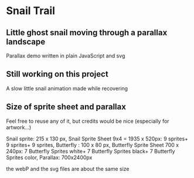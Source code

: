 # Snail Trail

## Little ghost snail moving through a parallax landscape

Parallax demo written in plain JavaScript and svg

## Still working on this project

A slow little snail animation made while recovering

## Size of sprite sheet and parallax

Feel free to reuse any of it, but credits would be nice (especially for artwork...)

Snail sprite: 215 x 130 px,
Snail Sprite Sheet 9x4 = 1935 x 520px:
9 sprites+
9 sprites+
9 sprites,
Butterfly : 100 x 80 px,
Butterfly Sprite Sheet 700 x 240px:
7 Butterfly Sprites white+
7 Butterfly Sprites black+
7 Butterfly Sprites color,
Parallax: 700x2400px

the webP and the svg files are about the same size
